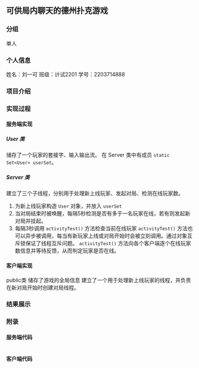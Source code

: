 ## 可供局内聊天的德州扑克游戏
### 分组
单人
### 个人信息
姓名：刘一可
班级：计试2201
学号：2203714888
### 项目介绍
### 实现过程
#### 服务端实现
##### User 类
储存了一个玩家的套接字、输入输出流。
在 Server 类中有成员 `static Set<User> userSet`。
##### Server 类
建立了三个子线程，分别用于处理新上线玩家、发起对局、检测在线玩家数。
1. 为新上线玩家构造 `User` 对象，并放入 `userSet`
2. 当对局结束时被唤醒，每隔5秒检测是否有多于一名玩家在线，若有则发起新对局并挂起。
3. 每隔3秒调用 `activityTest()` 方法检查当前在线玩家
  `activityTest()` 方法也可以异步被调用，每当有新玩家上线或对局开始时会被立刻调用。通过对象互斥锁保证了线程互斥问题。
  `activityTest()` 方法向各个客户端逐个在线玩家数信息并等待反馈，从而判定玩家是否在线。
#### 客户端实现
public类
储存了游戏的全局信息
建立了一个用于处理新上线玩家的线程，并负责在新对局开始时创建对局线程。
### 结果展示
### 附录
#### 服务端代码
```java
```
#### 客户端代码
```java
```